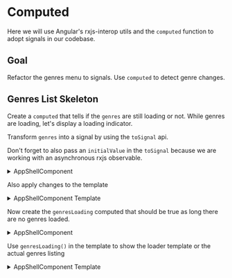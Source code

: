 # Computed

Here we will use Angular's rxjs-interop utils and the `computed` function to adopt signals in our codebase.

## Goal

Refactor the genres menu to signals. Use `computed` to detect genre changes.

## Genres List Skeleton

Create a `computed` that tells if the `genres` are still loading or not.
While genres are loading, let's display a loading indicator.

Transform `genres` into a signal by using the `toSignal` api.

Don't forget to also pass an `initialValue` in the `toSignal` because we are working with an asynchronous rxjs observable.


<details>
  <summary>AppShellComponent</summary>

```ts
// src/app/app-shell/app-shell.component.ts

import { toSignal } from '@angular/core/rxjs-interop';

readonly genres = toSignal(this.movieService.getGenres(), { initialValue: [] });
// ...
```

</details>

Also apply changes to the template

<details>
  <summary>AppShellComponent Template</summary>

```html
<!-- src/app/app-shell/app-shell.component.html -->

<!-- use the signal in favour of the async pipe -->
<h3 class="navigation--headline">Genres</h3>
<a
  *ngFor="let genre of genres()"
>
```

// @TODO for this exercise to work this needs to use *ngFor instead of @for

// This is a terrible example we should simply use @empty

</details>

Now create the `genresLoading` computed that should be true as long there are no genres loaded.

<details>
  <summary>AppShellComponent</summary>

```ts
// src/app/app-shell/app-shell.component.ts

import { computed } from '@angular/core';
import { toSignal } from '@angular/core/rxjs-interop';

genres = toSignal(this.movieService.getGenres());
genresLoading = computed(() => this.genres().length === 0);
```

</details>

Use `genresLoading()` in the template to show the loader template or the actual genres listing

<details>
  <summary>AppShellComponent Template</summary>

```html
<!-- src/app/app-shell/app-shell.component.html -->

<!-- use the computed in the template -->

<ng-container *ngIf="!genresLoading(); else: elseTmpl">
  <!-- list rendering -->
</ng-container>

<ng-template #elseTmpl>
  <div>Genres loading...</div>
</ng-template>
```

</details>
